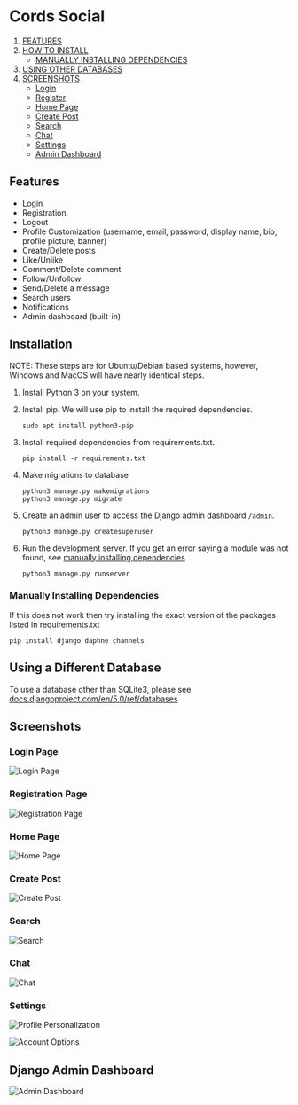 # Cords Social

1. [FEATURES](#features)
2. [HOW TO INSTALL](#installation)
    - [MANUALLY INSTALLING DEPENDENCIES](#manually-installing-dependencies)
3. [USING OTHER DATABASES](#using-a-different-database)
4. [SCREENSHOTS](#screenshots)
   - [Login](#login-page)
   - [Register](#registration-page)
   - [Home Page](#home-page)
   - [Create Post](#create-post)
   - [Search](#search)
   - [Chat](#chat)
   - [Settings](#settings)
   - [Admin Dashboard](#django-admin-dashboard)

## Features 
- Login
- Registration
- Logout
- Profile Customization (username, email, password, display name, bio, profile picture, banner)
- Create/Delete posts
- Like/Unlike
- Comment/Delete comment
- Follow/Unfollow
- Send/Delete a message
- Search users
- Notifications
- Admin dashboard (built-in)

## Installation

NOTE: These steps are for Ubuntu/Debian based systems, however, Windows and MacOS will have nearly identical steps.

1. Install Python 3 on your system.
2. Install pip. We will use pip to install the required dependencies.
   
   ```
   sudo apt install python3-pip
   ```
3. Install required dependencies from requirements.txt.
   
   ```
   pip install -r requirements.txt
   ```
4. Make migrations to database

   ```
   python3 manage.py makemigrations
   python3 manage.py migrate
   ```

5. Create an admin user to access the Django admin dashboard `/admin`.

   ```
   python3 manage.py createsuperuser
   ```
7. Run the development server. If you get an error saying a module was not found, see [manually installing dependencies](#manually-installing-dependencies)

   ```
   python3 manage.py runserver
   ```

### Manually Installing Dependencies
If this does not work then try installing the exact version of the packages listed in requirements.txt
   ```
   pip install django daphne channels
   ```

## Using a Different Database

To use a database other than SQLite3, please see [docs.djangoproject.com/en/5.0/ref/databases](https://docs.djangoproject.com/en/5.0/ref/databases/)

## Screenshots

### Login Page 

![Login Page](./screenshots/login.png)

### Registration Page

![Registration Page](./screenshots/register.png)

### Home Page

![Home Page](./screenshots/home.png)

### Create Post

![Create Post](./screenshots/post.png)

### Search 

![Search](./screenshots/search.png)

### Chat

![Chat](./screenshots/chat.png)

### Settings 

![Profile Personalization](./screenshots/profile_personalize.png)

![Account Options](./screenshots/account_options.png)

## Django Admin Dashboard

![Admin Dashboard](./screenshots/admin.png)

